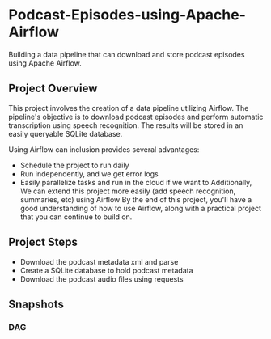 # Podcast-Episodes-using-Apache-Airflow
Building a data pipeline that can download and store podcast episodes using Apache Airflow.

## Project Overview
This project involves the creation of a data pipeline utilizing Airflow. The pipeline's objective is to download podcast episodes and perform automatic transcription using speech recognition. The results will be stored in an easily queryable SQLite database.

Using Airflow can inclusion provides several advantages:
* Schedule the project to run daily
* Run independently, and we get error logs
* Easily parallelize tasks and run in the cloud if we want to
Additionally, We can extend this project more easily (add speech recognition, summaries, etc) using Airflow By the end of this project, you'll have a good understanding of how to use Airflow, along with a practical project that you can continue to build on.

## Project Steps
* Download the podcast metadata xml and parse
* Create a SQLite database to hold podcast metadata
* Download the podcast audio files using requests

## Snapshots

### DAG


###
